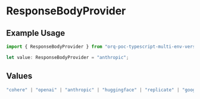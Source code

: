 # ResponseBodyProvider

## Example Usage

```typescript
import { ResponseBodyProvider } from "orq-poc-typescript-multi-env-version/models/operations";

let value: ResponseBodyProvider = "anthropic";
```

## Values

```typescript
"cohere" | "openai" | "anthropic" | "huggingface" | "replicate" | "google" | "google-ai" | "azure" | "aws" | "anyscale" | "perplexity" | "groq" | "fal" | "leonardoai" | "nvidia"
```